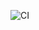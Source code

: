 ![CI](https://github.com/<your-username>/<repo-name>/actions/workflows/<workflow-name>.yml/badge.svg)

